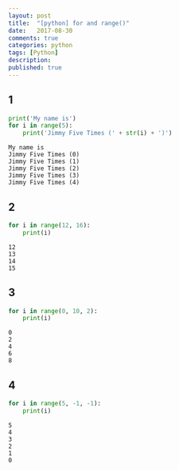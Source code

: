 ```yaml
---
layout: post
title:  "[python] for and range()"
date:   2017-08-30
comments: true
categories: python
tags: [Python]
description:
published: true
---
```


## 1

```python
print('My name is')
for i in range(5):
    print('Jimmy Five Times (' + str(i) + ')')
```

```
My name is
Jimmy Five Times (0)
Jimmy Five Times (1)
Jimmy Five Times (2)
Jimmy Five Times (3)
Jimmy Five Times (4)
```

## 2

```python
for i in range(12, 16):
    print(i)
```

```
12
13
14
15
```

## 3

```python
for i in range(0, 10, 2):
    print(i)
```

```
0
2
4
6
8
```

## 4

```python
for i in range(5, -1, -1):
    print(i)
```

```
5
4
3
2
1
0
```
